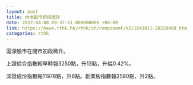 ```yaml
---
layout: post
title: 內地股市初段微升
date: 2022-04-08 09:37:11.000000000 +08:00
link: https://news.rthk.hk/rthk/ch/component/k2/1643011-20220408.htm
categories: rthk
---
```


滬深股市在開市初段微升。

上證綜合指數較早時報3250點，升13點，升幅0.42%。

深證成份指數報11978點，升6點。創業板指數報2580點，升2點。
